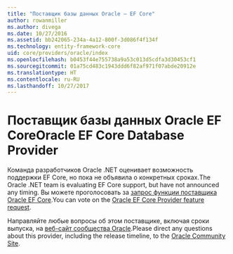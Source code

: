 ```yaml
---
title: "Поставщик базы данных Oracle — EF Core"
author: rowanmiller
ms.author: divega
ms.date: 10/27/2016
ms.assetid: bb242065-234a-4a12-800f-3d086f4f134f
ms.technology: entity-framework-core
uid: core/providers/oracle/index
ms.openlocfilehash: b0453f44e755738a9a53c013d5cdfa3d30453cf1
ms.sourcegitcommit: 01a75cd483c1943ddd6f82af971f07abde20912e
ms.translationtype: HT
ms.contentlocale: ru-RU
ms.lasthandoff: 10/27/2017
---
```

# <a name="oracle-ef-core-database-provider"></a><span data-ttu-id="fba3c-102">Поставщик базы данных Oracle EF Core</span><span class="sxs-lookup"><span data-stu-id="fba3c-102">Oracle EF Core Database Provider</span></span>

<span data-ttu-id="fba3c-103">Команда разработчиков Oracle .NET оценивает возможность поддержки EF Core, но пока не объявила о конкретных сроках.</span><span class="sxs-lookup"><span data-stu-id="fba3c-103">The Oracle .NET team is evaluating EF Core support, but have not announced any timing.</span></span> <span data-ttu-id="fba3c-104">Вы можете проголосовать за [запрос функции поставщика Oracle EF Core](https://apex.oracle.com/pls/apex/f?p=18357:39:105422858407495::NO::P39_ID:28241).</span><span class="sxs-lookup"><span data-stu-id="fba3c-104">You can vote on the [Oracle EF Core Provider feature request](https://apex.oracle.com/pls/apex/f?p=18357:39:105422858407495::NO::P39_ID:28241).</span></span>

<span data-ttu-id="fba3c-105">Направляйте любые вопросы об этом поставщике, включая сроки выпуска, на [веб-сайт сообщества Oracle](https://community.oracle.com/).</span><span class="sxs-lookup"><span data-stu-id="fba3c-105">Please direct any questions about this provider, including the release timeline, to the [Oracle Community Site](https://community.oracle.com/).</span></span>
